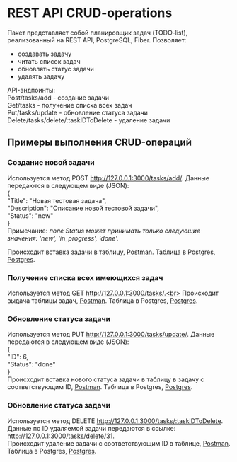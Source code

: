 # REST API CRUD-operations

Пакет представляет собой планировщик задач (TODO-list), реализованный на REST API, PostgreSQL, Fiber. Позволяет:
- создавать задачу
- читать список задач
- обновлять статус задачи
- удалять задачу

API-эндпоинты:<br>
Post/tasks/add - создание задачи<br>
Get/tasks - получение списка всех задач<br>
Put/tasks/update - обновление статуса задачи<br>
Delete/tasks/delete/:taskIDToDelete - удаление задачи<br>

## Примеры выполнения CRUD-операций
### Создание новой задачи
Используется метод POST http://127.0.0.1:3000/tasks/add/. Данные передаются в следующем виде (JSON): <br>
{  
"Title": "Новая тестовая задача",  
"Description": "Описание новой тестовой задачи",  
"Status": "new"  
}  
Примечание: _поле Status может принимать только следующие значения: 'new', 'in_progress', 'done'._

Происходит вставка задачи в таблицу,
[Postman](img/img_3.jpg).
Таблица в Postgres,
[Postgres](img/img_4.jpg).

### Получение списка всех имеющихся задач
Используется метод GET http://127.0.0.1:3000/tasks/.<br>
Происходит выдача таблицы задач,
[Postman](img/img_1.jpg).
Таблица в Postgres,
[Postgres](img/img_2.jpg).

### Обновление статуса задачи
Используется метод PUT http://127.0.0.1:3000/tasks/update/. Данные передаются в следующем виде (JSON): <br>
{  
"ID": 6,  
"Status": "done"  
}  
Происходит вставка нового статуса задачи в таблицу в задачу с соответствующим ID,
[Postman](img/img_5.jpg).
Таблица в Postgres,
[Postgres](img/img_6.jpg).

### Обновление статуса задачи
Используется метод DELETE http://127.0.0.1:3000/tasks/:taskIDToDelete. Данные по ID удаляемой задачи передаются в ссылке: http://127.0.0.1:3000/tasks/delete/31.  
Происходит удаление задачи с соответствующим ID в таблице,
[Postman](img/img_7.jpg).
Таблица в Postgres,
[Postgres](img/img_8.jpg).




